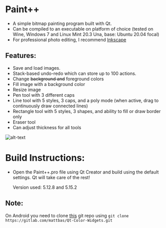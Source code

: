 # Paint++

- A simple bitmap painting program built with Qt. 
- Can be compiled to an executable on platform of choice (tested on Wine, Windows 7 and Linux Mint 20.3 Una, base: Ubuntu 20.04 focal)
- For professional photo editing, I recommend [Inkscape](https://inkscape.org)

## Features: 

- Save and load images. 
- Stack-based undo-redo which can store up to 100 actions.
- Change ~~background and~~ foreground colors
- Fill image with a background color
- Resize image
- Pen tool with 3 different caps
- Line tool with 5 styles, 3 caps, and a poly mode (when active, drag to continuously draw connected lines)
- Rectangle tool with 5 styles, 3 shapes, and ability to fill or draw border only
- Eraser tool
- Can adjust thickness for all tools

![alt-text](https://i.imgur.com/IzC44vr.png "Paint")

# Build Instructions:

- Open the Paint++.pro file using Qt Creator and build using the default settings. Qt will take care of the rest!

    Version used: 5.12.8 and 5.15.2

## Note:
On Android you need to clone [this](https://gitlab.com/mattbas/Qt-Color-Widgets) git repo using
``git clone https://gitlab.com/mattbas/Qt-Color-Widgets.git``
